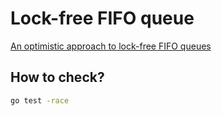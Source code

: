 # Lock-free FIFO queue

[An optimistic approach to lock-free FIFO queues](http://people.csail.mit.edu/edya/publications/OptimisticFIFOQueue-journal.pdf)

## How to check?
```bash
go test -race
```